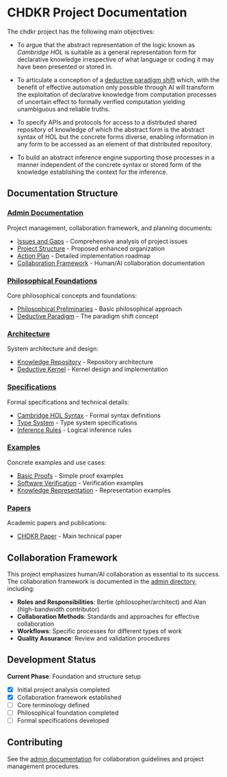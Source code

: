 # CHDKR Project Documentation

The chdkr project has the following main objectives:

* To argue that the abstract representation of the logic known
as _Cambridge HOL_ is suitable as a general representation form for
declarative knowledge irrespective of what language or coding it may have been presented or stored in.

* To articulate a conception of a
[deductive paradigm shift](DeductiveParadigm) which,
with the benefit of effective automation only possible through AI
will transform the exploitation of declarative knowledge
from computation processes of uncertain effect to
formally verified computation yielding unambiguous and reliable truths.

* To specify APIs and protocols for access to a distrbuted shared repository of knowledge of which the abstract form is the abstract syntax of HOL but the concrete forms diverse, enabling information in any form to be accessed as an element of that distributed repository.

* To build an abstract inference engine supporting those processes
in a manner independent of the concrete syntax or stored form
of the knowledge establishing the context for the inference.

## Documentation Structure

### [Admin Documentation](admin/README.md)
Project management, collaboration framework, and planning documents:
- [Issues and Gaps](admin/ISSUES.md) - Comprehensive analysis of project issues
- [Project Structure](admin/PROJECT_STRUCTURE.md) - Proposed enhanced organization
- [Action Plan](admin/ACTION_PLAN.md) - Detailed implementation roadmap
- [Collaboration Framework](admin/) - Human/AI collaboration documentation

### [Philosophical Foundations](philosophy/)
Core philosophical concepts and foundations:
- [Philosophical Preliminaries](PhilosophicalPreliminaries.md) - Basic philosophical approach
- [Deductive Paradigm](DeductiveParadigm.md) - The paradigm shift concept

### [Architecture](architecture/)
System architecture and design:
- [Knowledge Repository](kr/KnowledgeRepo.md) - Repository architecture
- [Deductive Kernel](dk/kernel.md) - Kernel design and implementation

### [Specifications](specifications/)
Formal specifications and technical details:
- [Cambridge HOL Syntax](specifications/) - Formal syntax definitions
- [Type System](specifications/) - Type system specifications
- [Inference Rules](specifications/) - Logical inference rules

### [Examples](examples/)
Concrete examples and use cases:
- [Basic Proofs](examples/) - Simple proof examples
- [Software Verification](examples/) - Verification examples
- [Knowledge Representation](examples/) - Representation examples

### [Papers](papers/)
Academic papers and publications:
- [CHDKR Paper](chdkrpaper.tex) - Main technical paper

## Collaboration Framework

This project emphasizes human/AI collaboration as essential to its success. The collaboration framework is documented in the [admin directory](admin/), including:

- **Roles and Responsibilities**: Bertie (philosopher/architect) and Alan (high-bandwidth contributor)
- **Collaboration Methods**: Standards and approaches for effective collaboration
- **Workflows**: Specific processes for different types of work
- **Quality Assurance**: Review and validation procedures

## Development Status

**Current Phase**: Foundation and structure setup
- [x] Initial project analysis completed
- [x] Collaboration framework established
- [ ] Core terminology defined
- [ ] Philosophical foundation completed
- [ ] Formal specifications developed

## Contributing

See the [admin documentation](admin/) for collaboration guidelines and project management procedures.
